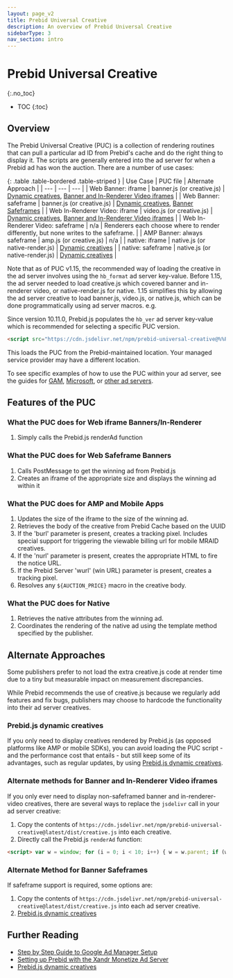 ```yaml
---
layout: page_v2
title: Prebid Universal Creative
description: An overview of Prebid Universal Creative
sidebarType: 3
nav_section: intro
---
```


<div class="bs-docs-section" markdown="1">

# Prebid Universal Creative
{:.no_toc}

- TOC
{:toc}

## Overview

The Prebid Universal Creative (PUC) is a collection of rendering routines
that can pull a particular ad ID from Prebid's cache and do the right
thing to display it. The scripts are generally entered into the ad server for
when a Prebid ad has won the auction. There are a number of use cases:

{: .table .table-bordered .table-striped }
| Use Case | PUC file | Alternate Approach |
| --- | --- | --- |
| Web Banner: iframe | banner.js (or creative.js) | [Dynamic creatives](#alt-dyn), [Banner and In-Renderer Video iframes](#alt-iframes) |
| Web Banner: safeframe | banner.js (or creative.js) | [Dynamic creatives](#alt-dyn), [Banner Safeframes](#alt-safeframes) |
| Web In-Renderer Video: iframe | video.js (or creative.js) | [Dynamic creatives](#alt-dyn), [Banner and In-Renderer Video iframes](#alt-iframes) |
| Web In-Renderer Video: safeframe | n/a | Renderers each choose where to render differently, but none writes to the safeframe. |
| AMP Banner: always safeframe | amp.js (or creative.js) | n/a |
| native: iframe | native.js (or native-render.js) | [Dynamic creatives](#alt-dyn) |
| native: safeframe | native.js (or native-render.js) | [Dynamic creatives](#alt-dyn) |

Note that as of PUC v1.15, the recommended way of loading the creative
in the ad server involves using the `hb_format` ad server key-value. Before 1.15, the ad server needed to load creative.js which covered banner and in-renderer video, or native-render.js for native. 1.15 simplifies this
by allowing the ad server creative to load banner.js, video.js, or native.js, which can be done programmatically using ad server macros. e.g.

Since version 10.11.0, Prebid.js populates the `hb_ver` ad server key-value which is recommended for selecting a specific PUC version.

```html
<script src="https://cdn.jsdelivr.net/npm/prebid-universal-creative@%%PATTERN:hb_ver%%/dist/%%PATTERN:hb_format%%.js"></script>
```

This loads the PUC from the Prebid-maintained location. Your managed
service provider may have a different location.

To see specific examples of how to use the PUC within your ad server, see the guides for [GAM](/adops/gam-creative-banner-sbs.html), [Microsoft](/adops/setting-up-prebid-with-the-appnexus-ad-server.html), or [other ad servers](/adops/adops-general-sbs.html).

## Features of the PUC

### What the PUC does for Web iframe Banners/In-Renderer

1. Simply calls the Prebid.js renderAd function

### What the PUC does for Web Safeframe Banners

1. Calls PostMessage to get the winning ad from Prebid.js
1. Creates an iframe of the appropriate size and displays the winning ad within it

### What the PUC does for AMP and Mobile Apps

1. Updates the size of the iframe to the size of the winning ad.
1. Retrieves the body of the creative from Prebid Cache based on the UUID
1. If the 'burl' parameter is present, creates a tracking pixel. Includes special support for triggering the viewable billing url for mobile MRAID creatives.
1. If the 'nurl' parameter is present, creates the appropriate HTML to fire the notice URL.
1. If the Prebid Server 'wurl' (win URL) parameter is present, creates a tracking pixel.
1. Resolves any `${AUCTION_PRICE}` macro in the creative body.

### What the PUC does for Native

1. Retrieves the native attributes from the winning ad.
1. Coordinates the rendering of the native ad using the template method specified by the publisher.

## Alternate Approaches

Some publishers prefer to not load the extra creative.js code at render time
due to a tiny but measurable impact on measurement discrepancies.

While Prebid recommends the use of creative.js because we regularly add
features and fix bugs, publishers may choose to hardcode the functionality
into their ad server creatives.

<a name="alt-dyn"></a>

### Prebid.js dynamic creatives

If you only need to display creatives rendered by Prebid.js (as opposed platforms like AMP or mobile SDKs), 
you can avoid loading the PUC script - and the performance cost that entails - but still keep some of its advantages, such as regular updates,
by using [Prebid.js dynamic creatives](/adops/js-dynamic-creative.html). 

<a name="alt-iframes"></a>

### Alternate methods for Banner and In-Renderer Video iframes

If you only ever need to display non-safeframed banner and in-renderer-video creatives, there are several ways to replace the `jsdelivr` call in your ad server creative:

1. Copy the contents of `https://cdn.jsdelivr.net/npm/prebid-universal-creative@latest/dist/creative.js` into each creative.
1. Directly call the Prebid.js `renderAd` function:

```html
<script> var w = window; for (i = 0; i < 10; i++) { w = w.parent; if (w.pbjs) { try { w.pbjs.renderAd(document, '%%PATTERN:hb_adid%%'); break; } catch (e) { continue; } } } </script>
```

<a name="alt-safeframes"></a>

### Alternate Method for Banner Safeframes

If safeframe support is required, some options are:

1. Copy the contents of `https://cdn.jsdelivr.net/npm/prebid-universal-creative@latest/dist/creative.js` into each ad server creative.
2. [Prebid.js dynamic creatives](/adops/js-dynamic-creative.html)

## Further Reading

- [Step by Step Guide to Google Ad Manager Setup](/adops/step-by-step.html)
- [Setting up Prebid with the Xandr Monetize Ad Server](/adops/setting-up-prebid-with-the-appnexus-ad-server.html)
- [Prebid.js dynamic creatives](/adops/js-dynamic-creative.html)
